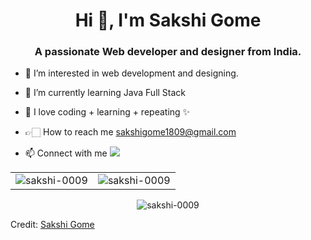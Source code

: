 <h1 align="center">Hi 👋, I'm Sakshi Gome</h1>
<h3 align="center">A passionate Web developer and designer from India.</h3>

- 👀 I’m interested in web development and designing. 
- 🌱 I’m currently learning Java Full Stack
- 💞️ I love coding + learning + repeating ✨
- 👉🏻 How to reach me sakshigome1809@gmail.com

- 📫 Connect with me 
[<img src="https://img.shields.io/badge/linkedin-%230077B5.svg?&style=for-the-badge&logo=linkedin&logoColor=white" />](https://www.linkedin.com/in/sakshi-gome-b7abb2212/) <br>

<table>
  <tr>
    <td><img src="https://github-readme-stats.vercel.app/api?username=sakshi-0009&theme=dark&show_icons=true&theme=dark&locale=en" alt="sakshi-0009" /></td>
    <td><img src="https://github-readme-stats.vercel.app/api/top-langs?username=sakshi-0009&theme=dark&show_icons=true&theme=dark&locale=en&layout=compact" alt="sakshi-0009" /></td>
  </tr>
 </table>

<div align="center">
<p><img align="center" src="https://github-readme-streak-stats.herokuapp.com?user=sakshi-0009" (https://git.io/streak-stats)
 alt="sakshi-0009" /></p>
 
 <!--  <h2 align="center">LeetCode Stats</h2>-->
  
<!--![LeetCode Stats](https://leetcard.jacoblin.cool/Sakshi_0009?theme=light&font=Noto%20Sans%20Carian&ext=heatmap)-->
  </div>

Credit: [Sakshi Gome](https://github.com/sakshi-0009)

